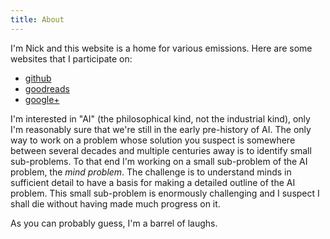 ```yaml
---
title: About
---
```


I'm Nick and this website is a home for various emissions. Here are some websites that I participate on:

 - [github](http://www.github.com/nham)
 - [goodreads](https://www.goodreads.com/user/show/18824764-nick-hamann)
 - [google+](https://plus.google.com/u/0/107239411748947572422)

I'm interested in "AI" (the philosophical kind, not the industrial kind), only I'm reasonably sure that we're still in the early pre-history of AI. The only way to work on a  problem whose solution you suspect is somewhere between several decades and multiple centuries away is to identify small sub-problems. To that end I'm working on a small sub-problem of the AI problem, the *mind problem*. The challenge is to understand minds in sufficient detail to have a basis for making a detailed outline of the AI problem. This small sub-problem is enormously challenging and I suspect I shall die without having made much progress on it.

As you can probably guess, I'm a barrel of laughs.

